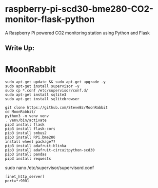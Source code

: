 # raspberry-pi-scd30-bme280-CO2-monitor-flask-python
A Raspberry Pi powered CO2 monitoring station using Python and Flask  


## Write Up:  

# MoonRabbit
```
sudo apt-get update && sudo apt-get upgrade -y
sudo apt-get install supervisor -y
sudo cp *.conf /etc/supervisor/conf.d/
sudo apt-get install sqlite3
sudo apt-get install sqlitebrowser

git clone https://github.com/SteveBz/MoonRabbit
cd MoonRabbit/
python3 -m venv venv
. venv/bin/activate
pip3 install flask
pip3 install flask-cors
pip3 install smbus2
pip3 install RPi.bme280
install wheel package??
pip3 install adafruit-blinka
pip3 install adafruit-circuitpython-scd30
pip3 install pandas
pip3 install requests
```

sudo nano /etc/supervisor/supervisord.conf
```
[inet_http_server]
port=*:9001
```
